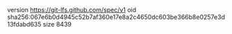 version https://git-lfs.github.com/spec/v1
oid sha256:067e6b0d4945c52b7af360e17e8a2c4650dc603be366b8e0257e3d13fdabd635
size 8439
